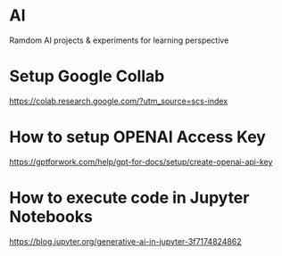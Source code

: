 # AI
Ramdom AI projects &amp; experiments for learning perspective

# Setup Google Collab
https://colab.research.google.com/?utm_source=scs-index

# How to setup OPENAI Access Key
https://gptforwork.com/help/gpt-for-docs/setup/create-openai-api-key

# How to execute code in Jupyter Notebooks
https://blog.jupyter.org/generative-ai-in-jupyter-3f7174824862
